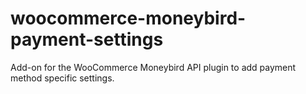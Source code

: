 # woocommerce-moneybird-payment-settings
Add-on for the WooCommerce Moneybird API plugin to add payment method specific settings.
